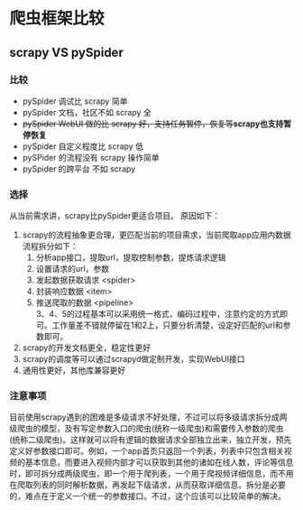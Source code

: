 # 爬虫框架比较

## scrapy VS pySpider

### 比较
* pySpider 调试比 scrapy 简单
* pySpider 文档，社区不如 scrapy 全
* <s>pySpider WebUI 做的比 scrapy 好，支持任务暂停，恢复等</s>**scrapy也支持暂停恢复**
* pySpider 自定义程度比 scrapy 低
* pySPider 的流程没有 scrapy 操作简单
* pySpider 的跨平台 不如 scrapy

### 选择

从当前需求讲，scrapy比pySpider更适合项目。
原因如下：

1. scrapy的流程抽象更合理，更匹配当前的项目需求，当前爬取app应用内数据流程拆分如下：
	1. 分析app接口，提取url，提取控制参数，提炼请求逻辑
	2. 设置请求的url，参数
	3. 发起数据获取请求 \<spider\>
	4. 封装响应数据 \<item\>
	5. 推送爬取的数据 \<pipeline\>  
	3、4、5的过程基本可以采用统一格式，编码过程中，注意约定的方式即可。工作量差不错就停留在1和2上，只要分析清楚，设定好匹配的url和参数即可。
2. scrapy的开发文档更全，稳定性更好
3. scrapy的调度等可以通过scrapyd做定制开发，实现WebUI接口
4. 通用性更好，其他库兼容更好
 
### 注意事项
目前使用scrapy遇到的困难是多级请求不好处理，不过可以将多级请求拆分成两级爬虫的模型，及有写定参数入口的爬虫(统称一级爬虫)和需要传入参数的爬虫(统称二级爬虫)。这样就可以将有逻辑的数据请求全部独立出来，独立开发，预先定义好参数接口即可。例如，一个app首页只返回一个列表，列表中只包含相关视频的基本信息，而要进入视频内部才可以获取到其他的诸如在线人数，评论等信息时，即可拆分成两级爬虫，即一个用于爬列表，一个用于爬视频详细信息，而不用在爬取列表的同时解析数据，再发起下级请求，从而获取详细信息。拆分是必要的，难点在于定义一个统一的参数接口。不过，这个应该可以比较简单的解决。